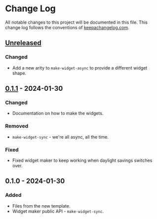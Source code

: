 # Change Log
All notable changes to this project will be documented in this file. This change log follows the conventions of [keepachangelog.com](http://keepachangelog.com/).

## [Unreleased]
### Changed
- Add a new arity to `make-widget-async` to provide a different widget shape.

## [0.1.1] - 2024-01-30
### Changed
- Documentation on how to make the widgets.

### Removed
- `make-widget-sync` - we're all async, all the time.

### Fixed
- Fixed widget maker to keep working when daylight savings switches over.

## 0.1.0 - 2024-01-30
### Added
- Files from the new template.
- Widget maker public API - `make-widget-sync`.

[Unreleased]: https://github.com/kienstra/multi-chat-bot/compare/0.1.1...HEAD
[0.1.1]: https://github.com/kienstra/multi-chat-bot/compare/0.1.0...0.1.1
